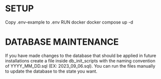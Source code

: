 # SETUP
Copy .env-example to .env
RUN docker docker compose up -d

# DATABASE MAINTENANCE
If you have made changes to the database that should be applied in future installations create a file inside db_init_scripts 
with the naming convention of YYYY_MM_DD.sql (EX: 2023_09_06.sql).
You can run the files manually to update the database to the state you want.

